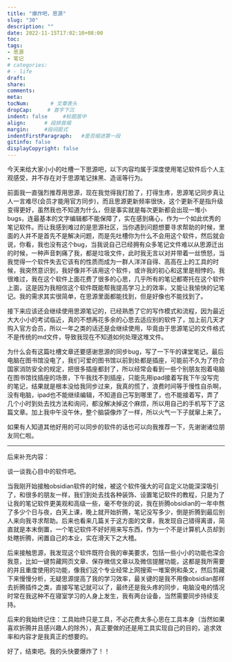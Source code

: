 ```yaml
---
title: "爆炸吧，思源"
slug: "30"
description: ""
date: 2022-11-15T17:02:10+08:00
toc: 
tags: 
- 思源
- 笔记
# categories:
# - life
draft: 
share:
comments:
meta: 
tocNum:       # 文章表头
dropCap:     # 首字下沉
indent: false     #标题居中
align:      # 段排首缩
margin:     #段间距式
indentFirstParagraph:   #是否缩进第一段
gitinfo: false
displayCopyright: false
---
```


今天来给大家小小的吐槽一下思源吧，以下内容均属于深度使用笔记软件后个人主观感受，并不存在对于思源笔记抹黑、造谣等行为。

前面我一直强烈推荐用思源，现在我觉得我打脸了，打得生疼，思源笔记同步真让人一言难尽(会员才能用官方同步)，而且思源更新频率很快，这个更新不是指升级变得更好，虽然我也不知道为什么，但是事实就是每次更新都会出现一堆小bugs，连最基本的文字编辑都不能保障了，实在感到痛心，作为一个如此优秀的笔记软件。而让我感到难过的是思源社区，当你遇到问题想要寻求帮助的时候，里面的人并不是首先不是解决问题，而是先吐槽你为什么不会用这个软件，然后就会说，你看，我也没有这个bug，当我说自己已经拥有众多笔记文件难以从思源迁出的时候，一种声音刺痛了我，都是垃圾文件，此时我无言以对并带着一丝愤怒，当我觉得一个软件失去它该有的性质而成为一群人洋洋自得、高高在上的工具的时候，我突然意识到，我好像并不该用这个软件，或许我的初心和这里是相悖的。我很难过，我在这个软件上面花费了很多的心思，几乎所有的笔记都寄托在这个软件上面，这是因为我相信这个软件既能帮我提高学习上的效率，又能让我愉快的记笔记。我的需求其实很简单，在思源里面都能找到，但是好像也不能找到了。

接下来应该还会继续使用思源笔记的，已经熟悉了它的写作模式和流程，因为最近大大小小的考试临近，真的不想再花多余的心思去适应别的软件了，加上前几天才购入官方会员，所以一年之类的话还是会继续使用，毕竟由于思源笔记的文件格式不是传统的md文件，导致我现在不知道如何处理这堆文件。

为什么会有这篇吐槽文章还要感谢思源的同步bug，写了一下午的课堂笔记，最后电脑在图书馆没电了，我们可爱的图书馆以前到处都是插座，可能前不久为了符合国家消防安全的规定，把很多插座都封了，所以经常会看到一些个别朋友抱着电脑在图书馆找插座的场景，下午我找不到插座，只能先用ipad接着写我下午没写完的笔记，结果就是根本没给我同步过来，我真的慌了，浪费时间等于慢性自杀啊，没有电脑，ipad也不能继续编辑，不知道自己写到哪里了，也不能接着写，弄了几个小时到处去找方法和询问，都没解决掉这个麻烦，所以用自己的手机写下了这篇文章。加上我中午没午休，整个脑袋像炸了一样，所以火气一下子就窜上来了。

如果有人知道其他好用的可以同步的软件的话也可以向我推荐一下，先谢谢诸位朋友同仁啦。

---

后来补充内容：

谈一谈我心目中的软件吧。

当我刚开始接触obsidian软件的时候，被这个软件强大的可自定义功能深深吸引了，和很多的朋友一样，我们到处去找各种装饰、设置笔记软件的教程，只是为了让我的笔记软件更美观和高级一些，毫不夸张的说，我在折腾obsidian的一年中熬了多少个日与夜，白天上课，晚上就开始折腾，笔记没写多少，倒是折腾到最后别人来向我寻求帮助。后来也看来几篇关于这方面的文章，我发现自己错得离谱，简直就是本末倒置，一个笔记软件不好好用来写东西，作为一个不是计算机人员却到处瞎折腾，闲置自己的本业，实在滑天下之大稽。

后来接触思源，我发现这个软件既符合我的审美要求，包括一些小小的功能也深合我意，比如一键剪藏网页文章、保存微信文章以及微信提醒功能，这都是我所需要的并且重度使用的功能，像我们这个专业经常上网搜索一堆案例和条文，然后剪藏下来慢慢分析，无疑思源提高了我的学习效率，最关键的是我不用像obsidian那样去折腾插件之类，直接写笔记就可以了，最终还是我头疼的同步，电脑没电的情况时常在我这种不在寝室学习的人身上发生，我有两台设备，当然需要同步持续支持。

后来的我始终记住：工具始终只是工具，不必花费太多心思在工具本身（当然如果喜欢折腾并且感兴趣人的除外），真正要做的还是用工具实现自己的目的，追求效率和内容才是我真正的想要的。

好了，结束吧。我的头快要爆炸了！！
